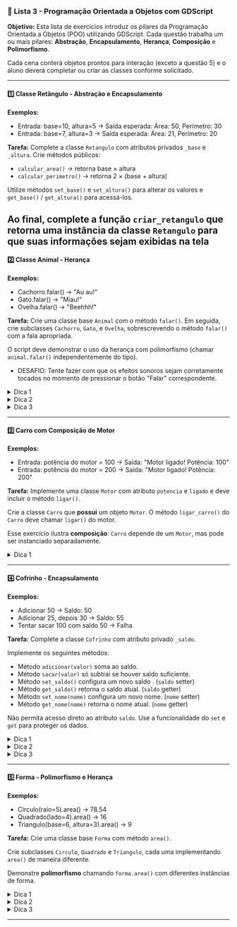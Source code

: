 ### 📘 **Lista 3 - Programação Orientada a Objetos com GDScript**

**Objetivo:**
Esta lista de exercícios introduz os pilares da Programação Orientada a Objetos (POO) utilizando GDScript. Cada questão trabalha um ou mais pilares: **Abstração**, **Encapsulamento**, **Herança**, **Composição** e **Polimorfismo**.

Cada cena conterá objetos prontos para interação (exceto a questão 5) e o aluno deverá completar ou criar as classes conforme solicitado.

---

#### **1️⃣ Classe Retângulo - Abstração e Encapsulamento**

**Exemplos:**

* Entrada: base=10, altura=5 → Saída esperada: Área: 50, Perímetro: 30
* Entrada: base=7, altura=3 → Saída esperada: Área: 21, Perímetro: 20

**Tarefa:**
Complete a classe `Retangulo` com atributos privados `_base` e `_altura`. Crie métodos públicos:

* `calcular_area()` → retorna base × altura
* `calcular_perimetro()` → retorna 2 × (base + altura)

Utilize métodos `set_base()` e `set_altura()` para alterar os valores e `get_base()` / `get_altura()` para acessá-los.

Ao final, complete a função `criar_retangulo` que retorna uma instância da classe `Retangulo` para que suas informações
sejam exibidas na tela
---

#### **2️⃣ Classe Animal - Herança**

**Exemplos:**

* Cachorro.falar() → "Au au!"
* Gato.falar() → "Miau!"
* Ovelha.falar() → "Beehhh!"

**Tarefa:**
Crie uma classe base `Animal` com o método `falar()`. Em seguida, crie subclasses `Cachorro`, `Gato`, e `Ovelha`, sobrescrevendo o método `falar()` com a fala apropriada.

O script deve demonstrar o uso da herança com polimorfismo (chamar `animal.falar()` independentemente do tipo).

- DESAFIO: Tente fazer com que os efeitos sonoros sejam corretamente tocados no momento de pressionar
o botão "Falar" correspondente.

<details> <summary>Dica 1</b></font></summary> Use `extends` para herdar de outra classe. </details>
<details> <summary>Dica 2</b></font></summary> O método `falar()` deve ser sobrescrito em cada subclasse. </details>
<details> <summary>Dica 3</b></font></summary> A herança permite compartilhar comportamento comum e especializar o necessário. </details>

---

#### **3️⃣ Carro com Composição de Motor**

**Exemplos:**

* Entrada: potência do motor = 100 → Saída: "Motor ligado! Potência: 100"
* Entrada: potência do motor = 200 → Saída: "Motor ligado! Potência: 200"

**Tarefa:**
Implemente uma classe `Motor` com atributo `potencia` e `ligado` e deve incluir o método `ligar()`. 

Crie a classe `Carro` que **possui** um objeto `Motor`. O método `ligar_carro()` do `Carro` deve chamar `ligar()` do motor.

Esse exercício ilustra **composição**: `Carro` depende de um `Motor`, mas pode ser instanciado separadamente.

<details> <summary>Dica 1</b></font></summary> Crie o `Motor` fora do `Carro` e passe a sua instância como parâmetro do construtor do Carro </details>

---

#### **4️⃣ Cofrinho - Encapsulamento**

**Exemplos:**

* Adicionar 50 → Saldo: 50
* Adicionar 25, depois 30 → Saldo: 55
* Tentar sacar 100 com saldo 50 → Falha

**Tarefa:**
Complete a classe `Cofrinho` com atributo privado `_saldo`.

Implemente os seguintes métodos:

* Método `adicionar(valor)` soma ao saldo.
* Método `sacar(valor)` só subtrai se houver saldo suficiente.
* Método `set_saldo()` configura um novo saldo . (`saldo` setter)
* Método `get_saldo()` retorna o saldo atual. (`saldo` getter)
* Método `set_nome(nome)` configura um novo nome. (`nome` setter)
* Método `get_nome(nome)` retorna o nome atual. (`nome` getter)

Não permita acesso direto ao atributo `saldo`. Use a funcionalidade do `set` e `get` para proteger os dados.

<details> <summary>Dica 1</b></font></summary> Valide a entrada no método `sacar()` para evitar saldo negativo. </details>
<details> <summary>Dica 2</b></font></summary> O encapsulamento evita que valores sejam alterados diretamente. </details>
<details> <summary>Dica 3</b></font></summary> Mantenha o `_saldo` como privado e use `get_` e `set_` com controle interno. </details>

---

#### **5️⃣ Forma - Polimorfismo e Herança**

**Exemplos:**

* Circulo(raio=5).area() → 78.54
* Quadrado(lado=4).area() → 16
* Triangulo(base=6, altura=3).area() → 9

**Tarefa:**
Crie uma classe base `Forma` com método `area()`.

Crie subclasses `Circulo`, `Quadrado` e `Triangulo`, cada uma implementando `area()` de maneira diferente.

Demonstre **polimorfismo** chamando `forma.area()` com diferentes instâncias de forma.

<details> <summary>Dica 1</b></font></summary> O método `area()` deve ser declarado na superclasse e sobrescrito nas subclasses. </details>
<details> <summary>Dica 2</b></font></summary> Use `Forma` como tipo base e substitua pelo comportamento da subclasse. </details>
<details> <summary>Dica 3</b></font></summary> O polimorfismo permite tratar diferentes objetos de forma uniforme. </details>

---
